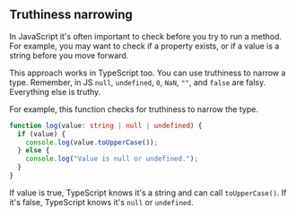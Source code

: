 ## Truthiness narrowing

In JavaScript it's often important to check before you try to run a method. For example, you may want to check if a property exists, or if a value is a string before you move forward.

This approach works in TypeScript too. You can use truthiness to narrow a type. Remember, in JS `null`, `undefined`, `0`, `NaN`, `""`, and `false` are falsy. Everything else is truthy.

For example, this function checks for truthiness to narrow the type.

```ts
function log(value: string | null | undefined) {
  if (value) {
    console.log(value.toUpperCase());
  } else {
    console.log("Value is null or undefined.");
  }
}
```

If value is true, TypeScript knows it's a string and can call `toUpperCase()`. If it's false, TypeScript knows it's `null` or `undefined`.
